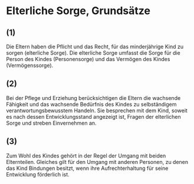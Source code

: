 # Elterliche Sorge, Grundsätze



## (1)

 Die Eltern haben die Pflicht und das Recht, für das minderjährige Kind zu sorgen (elterliche Sorge). Die elterliche Sorge umfasst die Sorge für die Person des Kindes (Personensorge) und das Vermögen des Kindes (Vermögenssorge).

## (2)

 Bei der Pflege und Erziehung berücksichtigen die Eltern die wachsende Fähigkeit und das wachsende Bedürfnis des Kindes zu selbständigem verantwortungsbewusstem Handeln. Sie besprechen mit dem Kind, soweit es nach dessen Entwicklungsstand angezeigt ist, Fragen der elterlichen Sorge und streben Einvernehmen an.

## (3)

 Zum Wohl des Kindes gehört in der Regel der Umgang mit beiden Elternteilen. Gleiches gilt für den Umgang mit anderen Personen, zu denen das Kind Bindungen besitzt, wenn ihre Aufrechterhaltung für seine Entwicklung förderlich ist. 

